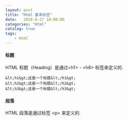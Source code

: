 ```yaml
---                      
layout: post                      
title: "Html 基本标签"                      
date:   2018-8-27 10:00:00                       
categories: "Html"                      
catalog: true                      
tags:                       
    - Html                      
---            
```

        
#### 标题
HTML 标题（Heading）是通过&lt;h1&gt; - &lt;h6&gt; 标签来定义的.

	&lt;h1&gt;这是一个标题&lt;/h1&gt;
	&lt;h2&gt;这是一个标题&lt;/h2&gt;
	&lt;h3&gt;这是一个标题&lt;/h3&gt;
	
#### 段落

HTML 段落是通过标签 &lt;p&gt; 来定义的.